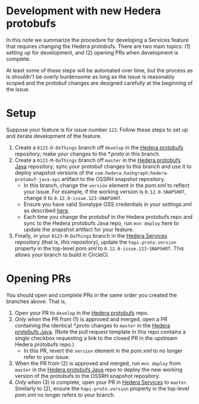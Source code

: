 # Development with new Hedera protobufs

In this note we summarize the procedure for developing a Services
feature that requires changing the Hedera protobufs. There are 
two main topics: (1) setting up for development, and (2) opening 
PRs when development is complete.

At least some of these steps will be automated over time, but the 
process as is shouldn't be overly burdensome as long as the issue
is reasonably scoped and the protobuf changes are designed carefully
at the beginning of the issue.

# Setup

Suppose your feature is for issue number `123`. Follow these steps to set up and 
iterate development of the feature.
 1. Create a `0123-D-DoThings` branch off `develop` in the [Hedera protobufs](https://github.com/hashgraph/hedera-protobufs) 
    repository; make your changes to the _*.proto_ in this branch.
 2. Create a `0123-M-DoThings` branch off `master` in the [Hedera protobufs Java](https://github.com/hashgraph/hedera-protobufs-java) 
    repository; sync your protobuf changes to this branch and use it to deploy 
    snapshot versions of the `com.hedera.hashgraph:hedera-protobuf-java-api` artifact
    to the OSSRH snapshot repository. 
    - In this branch, change the `version` element in the _pom.xml_ to reflect your issue.
      For example, if the working version is `0.12.0-SNAPSHOT`, change it to `0.12.0-issue.123-SNAPSHOT`.
    - Ensure you have valid Sonatype OSS credentials in your _settings.xml_ as described [here](../release-automation.md). 
    - Each time you change the protobuf in the Hedera protobufs repo and sync to the Hedera protobufs Java repo, 
      run `mvn deploy` here to update the snapshot artifact for your feature.
 3. Finally, in your `0123-M-DoThings` branch in the [Hedera Services](https://github.com/hashgraph/hedera-services) 
    repository (that is, _this_ repository), update the `hapi-proto.version` property in the top-level _pom.xml_ 
    to `0.12.0-issue.123-SNAPSHOT`. This allows your branch to build in CircleCI.

# Opening PRs

You should open and complete PRs in the same order you created the branches above.
That is,
 1. Open your PR to `develop` in the [Hedera protobufs](https://github.com/hashgraph/hedera-protobufs) 
    repo. 
 2. _Only when_ the PR from (1) is approved and merged, open a PR containing the identical _*.proto_ changes to 
    `master` in the [Hedera protobufs Java](https://github.com/hashgraph/hedera-protobufs-java). (Note
    the pull request template in this repo contains a single checkbox requesting a link to the closed
    PR in the upstream Hedera protobufs repo.)
    - In this PR, revert the `version` element in the _pom.xml_ to no longer refer to your issue.
 3. When the PR from (2) is approved and merged, run `mvn deploy` from `master` in the 
    [Hedera protobufs Java](https://github.com/hashgraph/hedera-protobufs-java) repo to 
    deploy the new working version of the protobufs to the OSSRH snapshot repository.
 4. _Only when_ (3) is complete, open your PR in [Hedera Services](https://github.com/hashgraph/hedera-services) 
    to `master`. Similarly to (2), ensure the `hapi-proto.version` property in the top-level
    _pom.xml_ no longer refers to your branch.


